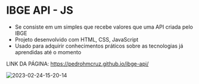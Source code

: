 # IBGE API - JS

<ul>
  <li>Se consiste em um simples que recebe valores que uma API criada pelo IBGE</li>
  <li>Projeto desenvolvido com HTML, CSS, JavaScript</li>
  <li>Usado para adquirir conhecimentos práticos sobre as tecnologias já aprendidas até o momento</li>
</ul>

LINK DA PÁGINA: https://pedrohmcruz.github.io/ibge-api/

![2023-02-24-15-20-14](https://user-images.githubusercontent.com/96451066/221263090-98e79945-bd48-4c7d-b67f-c619d6ee86c6.gif)
